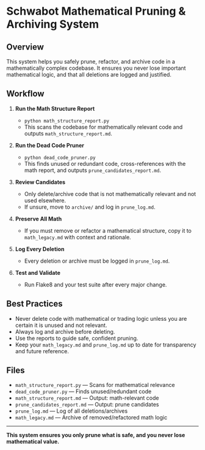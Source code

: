 # Schwabot Mathematical Pruning & Archiving System

## Overview
This system helps you safely prune, refactor, and archive code in a mathematically complex codebase. It ensures you never lose important mathematical logic, and that all deletions are logged and justified.

## Workflow

1. **Run the Math Structure Report**
   - `python math_structure_report.py`
   - This scans the codebase for mathematically relevant code and outputs `math_structure_report.md`.

2. **Run the Dead Code Pruner**
   - `python dead_code_pruner.py`
   - This finds unused or redundant code, cross-references with the math report, and outputs `prune_candidates_report.md`.

3. **Review Candidates**
   - Only delete/archive code that is not mathematically relevant and not used elsewhere.
   - If unsure, move to `archive/` and log in `prune_log.md`.

4. **Preserve All Math**
   - If you must remove or refactor a mathematical structure, copy it to `math_legacy.md` with context and rationale.

5. **Log Every Deletion**
   - Every deletion or archive must be logged in `prune_log.md`.

6. **Test and Validate**
   - Run Flake8 and your test suite after every major change.

## Best Practices
- Never delete code with mathematical or trading logic unless you are certain it is unused and not relevant.
- Always log and archive before deleting.
- Use the reports to guide safe, confident pruning.
- Keep your `math_legacy.md` and `prune_log.md` up to date for transparency and future reference.

## Files
- `math_structure_report.py` — Scans for mathematical relevance
- `dead_code_pruner.py` — Finds unused/redundant code
- `math_structure_report.md` — Output: math-relevant code
- `prune_candidates_report.md` — Output: prune candidates
- `prune_log.md` — Log of all deletions/archives
- `math_legacy.md` — Archive of removed/refactored math logic

---

**This system ensures you only prune what is safe, and you never lose mathematical value.** 